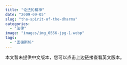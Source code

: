 ```yaml
---
title: "论法的精神"
date: "2009-09-05"
slug: "the-spirit-of-the-dharma"
categories: 
  - "法律"
image: "images/img_0556-jpg-1.webp"
tags: 
  - "孟德斯鸠"
---
```


本文暂未提供中文版本，您可以点击上边链接查看英文版本。